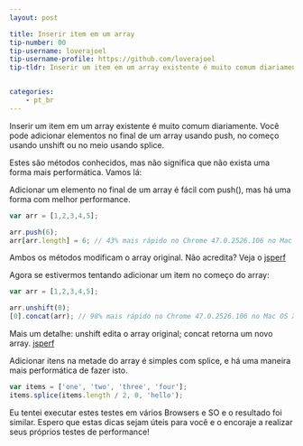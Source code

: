 ```yaml
---
layout: post

title: Inserir item em um array
tip-number: 00
tip-username: loverajoel 
tip-username-profile: https://github.com/loverajoel
tip-tldr: Inserir um item em um array existente é muito comum diariamente. Você pode adicionar elementos no final de um array usando push, no começo usando unshift ou no meio usando splice.


categories:
    - pt_br
---
```


Inserir um item em um array existente é muito comum diariamente. Você pode adicionar elementos no final de um array usando push, no começo usando unshift ou no meio usando splice.

Estes são métodos conhecidos, mas não significa que não exista uma forma mais performática. Vamos lá:

Adicionar um elemento no final de um array é fácil com push(), mas há uma forma com melhor performance.

```javascript
var arr = [1,2,3,4,5];

arr.push(6);
arr[arr.length] = 6; // 43% mais rápido no Chrome 47.0.2526.106 no Mac OS X 10.11.1
```
Ambos os métodos modificam o array original. Não acredita? Veja o [jsperf](http://jsperf.com/push-item-inside-an-array)

Agora se estivermos tentando adicionar um item no começo do array:

```javascript
var arr = [1,2,3,4,5];

arr.unshift(0);
[0].concat(arr); // 98% mais rápido no Chrome 47.0.2526.106 no Mac OS X 10.11.1
```
Mais um detalhe: unshift edita o array original; concat retorna um novo array. [jsperf](http://jsperf.com/unshift-item-inside-an-array)

Adicionar itens na metade do array é simples com splice, e há uma maneira mais performática de fazer isto.

```javascript
var items = ['one', 'two', 'three', 'four'];
items.splice(items.length / 2, 0, 'hello');
```

Eu tentei executar estes testes em vários Browsers e SO e o resultado foi similar. Espero que estas dicas sejam úteis para você e o encoraje a realizar seus próprios testes de performance!